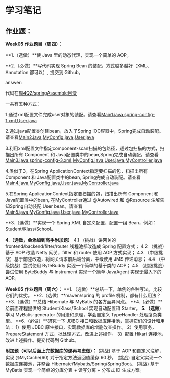 # 学习笔记

## 作业题：

**Week05 作业题目（周四）：**

**1.（选做）**使 Java 里的动态代理，实现一个简单的 AOP。

**2.（必做）**写代码实现 Spring Bean 的装配，方式越多越好（XML、Annotation 都可以）, 提交到 Github。

answer:

代码在[周4Q2/springAssemble目录](周4Q2/springAssemble)

一共有五种方式：

1.通过xml配置文件完成user对象的装配。请查看[Main1.java](周4Q2/springAssemble/src/com/sumuxi/Main1.java),[spring-config-1.xml](周4Q2/springAssemble/src/spring-config-1.xml),[User.java](周4Q2/springAssemble/src/com/sumuxi/model/User.java)

2.通过java配置类创建bean，放入了Spring IOC容器中，Spring完成自动装配。请查看[Main2.java](周4Q2/springAssemble/src/com/sumuxi/Main2.java),[MyConfig.java](周4Q2/springAssemble/src/com/sumuxi/config/MyConfig.java),[User.java](周4Q2/springAssemble/src/com/sumuxi/model/User.java)

3.利用xml配置文件指定component-scan扫描的包路径，通过包扫描的方式，扫描出所有 Component 和 Java配置类中的bean,Spring完成自动装配。请查看[Main3.java](周4Q2/springAssemble/src/com/sumuxi/Main3.java),[spring-config-3.xml](周4Q2/springAssemble/src/spring-config-3.xml),[MyConfig.java](周4Q2/springAssemble/src/com/sumuxi/config/MyConfig.java),[User.java](周4Q2/springAssemble/src/com/sumuxi/model/User.java),[MyController.java](周4Q2/springAssemble/src/com/sumuxi/controller/MyController.java)

4.类似于3，在Spring ApplicationContext指定要扫描的包，扫描出所有 Component 和 Java配置类中的bean, Spring完成自动装配。请查看[Main4.java](周4Q2/springAssemble/src/com/sumuxi/Main4.java),[MyConfig.java](周4Q2/springAssemble/src/com/sumuxi/config/MyConfig.java),[User.java](周4Q2/springAssemble/src/com/sumuxi/model/User.java),[MyController.java](周4Q2/springAssemble/src/com/sumuxi/controller/MyController.java)

5.在Spring ApplicationContext指定要扫描的包，扫描出所有 Component 和 Java配置类中的bean, 在MyController通过 @Autowired 和 @Resource 注解告知Spring自动装配 User bean。请查看[Main5.java](周4Q2/springAssemble/src/com/sumuxi/Main5.java),[MyConfig.java](周4Q2/springAssemble/src/com/sumuxi/config/MyConfig.java),[User.java](周4Q2/springAssemble/src/com/sumuxi/model/User.java),[MyController.java](周4Q2/springAssemble/src/com/sumuxi/controller/MyController.java)

**3.（选做）**实现一个 Spring XML 自定义配置，配置一组 Bean，例如：Student/Klass/School。

**4.（选做，会添加到高手附加题）**
4.1 （挑战）讲网关的 frontend/backend/filter/router 线程池都改造成 Spring 配置方式；
4.2 （挑战）基于 AOP 改造 Netty 网关，filter 和 router 使用 AOP 方式实现；
4.3 （中级挑战）基于前述改造，将网关请求前后端分离，中级使用 JMS 传递消息；
4.4 （中级挑战）尝试使用 ByteBuddy 实现一个简单的基于类的 AOP；
4.5 （超级挑战）尝试使用 ByteBuddy 与 Instrument 实现一个简单 JavaAgent 实现无侵入下的 AOP。

**Week05 作业题目（周六）：**
**1.（选做）**总结一下，单例的各种写法，比较它们的优劣。
**2.（选做）**maven/spring 的 profile 机制，都有什么用法？
**3.（选做）**总结 Hibernate 与 MyBatis 的各方面异同点。
**4.（必做）**给前面课程提供的 Student/Klass/School 实现自动配置和 Starter。
**5.（选做**）学习 MyBatis-generator 的用法和原理，学会自定义 TypeHandler 处理复杂类型。
**6.（必做）**研究一下 JDBC 接口和数据库连接池，掌握它们的设计和用法：
1）使用 JDBC 原生接口，实现数据库的增删改查操作。
2）使用事务，PrepareStatement 方式，批处理方式，改进上述操作。
3）配置 Hikari 连接池，改进上述操作。提交代码到 Github。

**附加题（可以后面上完数据库的课再考虑做）：**
(挑战) 基于 AOP 和自定义注解，实现 @MyCache(60) 对于指定方法返回值缓存 60 秒。
(挑战) 自定义实现一个数据库连接池，并整合 Hibernate/Mybatis/Spring/SpringBoot。
(挑战) 基于 MyBatis 实现一个简单的分库分表 + 读写分离 + 分布式 ID 生成方案。